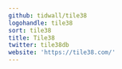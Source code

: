 ```yaml
---
github: tidwall/tile38
logohandle: tile38
sort: tile38
title: Tile38
twitter: tile38db
website: 'https://tile38.com/'
---
```

